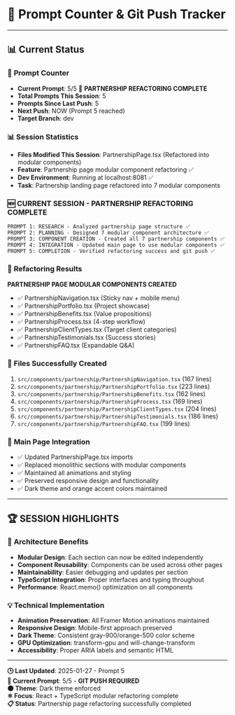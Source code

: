 # 🔢 **Prompt Counter & Git Push Tracker**

---

## 📊 **Current Status**

### 🎯 **Prompt Counter**
- **Current Prompt**: 5/5 🚀 **PARTNERSHIP REFACTORING COMPLETE**
- **Total Prompts This Session**: 5
- **Prompts Since Last Push**: 5
- **Next Push**: NOW (Prompt 5 reached)
- **Target Branch**: dev

### 📊 **Session Statistics**
- **Files Modified This Session**: PartnershipPage.tsx (Refactored into modular components)
- **Feature**: Partnership page modular component refactoring ✅
- **Dev Environment**: Running at localhost:8081 ✅
- **Task**: Partnership landing page refactored into 7 modular components

### 🆕 **CURRENT SESSION - PARTNERSHIP REFACTORING COMPLETE**

```
PROMPT 1: RESEARCH - Analyzed partnership page structure ✅
PROMPT 2: PLANNING - Designed 7 modular component architecture ✅
PROMPT 3: COMPONENT CREATION - Created all 7 partnership components ✅
PROMPT 4: INTEGRATION - Updated main page to use modular components ✅
PROMPT 5: COMPLETION - Verified refactoring success and git push ✅
```

### 🎯 **Refactoring Results**
**PARTNERSHIP PAGE MODULAR COMPONENTS CREATED**
- ✅ PartnershipNavigation.tsx (Sticky nav + mobile menu)
- ✅ PartnershipPortfolio.tsx (Project showcase)
- ✅ PartnershipBenefits.tsx (Value propositions)
- ✅ PartnershipProcess.tsx (4-step workflow)
- ✅ PartnershipClientTypes.tsx (Target client categories)
- ✅ PartnershipTestimonials.tsx (Success stories)
- ✅ PartnershipFAQ.tsx (Expandable Q&A)

### 📁 **Files Successfully Created**
1. `src/components/partnership/PartnershipNavigation.tsx` (167 lines)
2. `src/components/partnership/PartnershipPortfolio.tsx` (223 lines)
3. `src/components/partnership/PartnershipBenefits.tsx` (162 lines)
4. `src/components/partnership/PartnershipProcess.tsx` (169 lines)
5. `src/components/partnership/PartnershipClientTypes.tsx` (204 lines)
6. `src/components/partnership/PartnershipTestimonials.tsx` (186 lines)
7. `src/components/partnership/PartnershipFAQ.tsx` (199 lines)

### 📝 **Main Page Integration**
- ✅ Updated PartnershipPage.tsx imports
- ✅ Replaced monolithic sections with modular components
- ✅ Maintained all animations and styling
- ✅ Preserved responsive design and functionality
- ✅ Dark theme and orange accent colors maintained

---

## 🏆 **SESSION HIGHLIGHTS**

### 🎯 **Architecture Benefits**
- **Modular Design**: Each section can now be edited independently
- **Component Reusability**: Components can be used across other pages  
- **Maintainability**: Easier debugging and updates per section
- **TypeScript Integration**: Proper interfaces and typing throughout
- **Performance**: React.memo() optimization on all components

### 💡 **Technical Implementation**
- **Animation Preservation**: All Framer Motion animations maintained
- **Responsive Design**: Mobile-first approach preserved
- **Dark Theme**: Consistent gray-900/orange-500 color scheme
- **GPU Optimization**: transform-gpu and will-change-transform
- **Accessibility**: Proper ARIA labels and semantic HTML

---

**🕒 Last Updated**: 2025-01-27 - Prompt 5  
**🔢 Current Prompt**: 5/5 - **GIT PUSH REQUIRED**  
**🌑 Theme**: Dark theme enforced  
**⚛️ Focus**: React + TypeScript modular refactoring complete  
**📋 Status**: Partnership page refactoring successfully completed